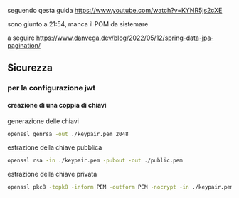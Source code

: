 seguendo qesta guida
https://www.youtube.com/watch?v=KYNR5js2cXE

sono giunto a 21:54, manca il POM da sistemare


a seguire
https://www.danvega.dev/blog/2022/05/12/spring-data-jpa-pagination/


## Sicurezza
### per la configurazione jwt
#### creazione di una coppia di chiavi

generazione delle chiavi
```bash
openssl genrsa -out ./keypair.pem 2048
```

estrazione della chiave pubblica
```bash
openssl rsa -in ./keypair.pem -pubout -out ./public.pem
```

estrazione della chiave privata
```bash
openssl pkc8 -topk8 -inform PEM -outform PEM -nocrypt -in ./keypair.pem -out ./private.pem
```

